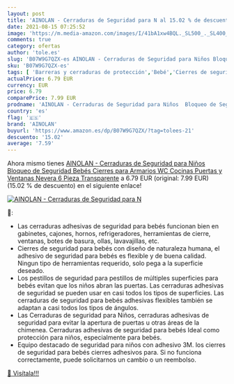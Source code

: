 ```yaml
---
layout: post
title: 'AINOLAN - Cerraduras de Seguridad para N al 15.02 % de descuento'
date: 2021-08-15 07:25:52
image: 'https://m.media-amazon.com/images/I/41bA1xw4BQL._SL500_._SL400_.jpg'
comments: true
category: ofertas
author: 'tole.es'
slug: 'B07W9G7QZX-es AINOLAN - Cerraduras de Seguridad para Niños Bloqueo de...'
sku: 'B07W9G7QZX-es'
tags: [ 'Barreras y cerraduras de protección','Bebé','Cierres de seguridad para armarios','Seguridad','ainolan','bebés', ]
actualPrice: 6.79 EUR
currency: EUR
price: 6.79
comparePrice: 7.99 EUR
prodname: 'AINOLAN - Cerraduras de Seguridad para Niños  Bloqueo de Seguridad Bebés  Cierres para Armarios  WC  Cocinas  Puertas y Ventanas  Nevera  6 Pieza  Transparente'
country: 'es'
flag: '🇪🇸'
brand: 'AINOLAN'
buyurl: 'https://www.amazon.es/dp/B07W9G7QZX/?tag=tolees-21'
descuento: '15.02'
average: '7.59'
---
```


Ahora mismo tienes [AINOLAN - Cerraduras de Seguridad para Niños  Bloqueo de Seguridad Bebés  Cierres para Armarios  WC  Cocinas  Puertas y Ventanas  Nevera  6 Pieza  Transparente](https://www.amazon.es/dp/B07W9G7QZX/?tag=tolees-21) a 6.79 EUR (original: 7.99 EUR) (15.02 %  de descuento) en el siguiente enlace!

[![AINOLAN - Cerraduras de Seguridad para N](https://m.media-amazon.com/images/I/41bA1xw4BQL._SL500_._SL400_.jpg)](https://www.amazon.es/dp/B07W9G7QZX/?tag=tolees-21)

🔎:

- Las cerraduras adhesivas de seguridad para bebés funcionan bien en gabinetes, cajones, hornos, refrigeradores, herramientas de cierre, ventanas, botes de basura, ollas, lavavajillas, etc.
- Cierres de seguridad para bebés con diseño de naturaleza humana, el adhesivo de seguridad para bebés es flexible y de buena calidad. Ningun tipo de herramientas requerido, solo pega a la superficie deseado.
- Los pestillos de seguridad para pestillos de múltiples superficies para bebés evitan que los niños abran las puertas. Las cerraduras adhesivas de seguridad se pueden usar en casi todos los tipos de superficies. Las cerraduras de seguridad para bebés adhesivas flexibles también se adaptan a casi todos los tipos de ángulos.
- Las Cerraduras de seguridad para Niños, cerraduras adhesivas de seguridad para evitar la apertura de puertas u otras áreas de la chimenea. Cerraduras adhesivas de seguridad para bebés Ideal como protección para niños, especialmente para bebés.
- Equipo destacado de seguridad para niños con adhesivo 3M. los cierres de seguridad para bebés cierres adhesivos para. Si no funciona correctamente, puede solicitarnos un cambio o un reembolso.

[🛒 Visítala!!!](https://www.amazon.es/dp/B07W9G7QZX/?tag=tolees-21)
